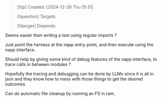 
>[!tip] Created: [2024-12-26 Thu 15:31]

>[!question] Targets: 

>[!danger] Depends: 

Seems easier than writing a test using regular imports ?

Just point the harness at the napp entry point, and then execute using the napp interface.

Should help by giving some kind of debug features of the napp interface, to trace calls in between modules ?

Hopefully the tracing and debugging can be done by LLMs since it is all in json and they know how to mess with those things to get the desired outcomes.

Can do automatic file cleanup by running an FS in ram.
